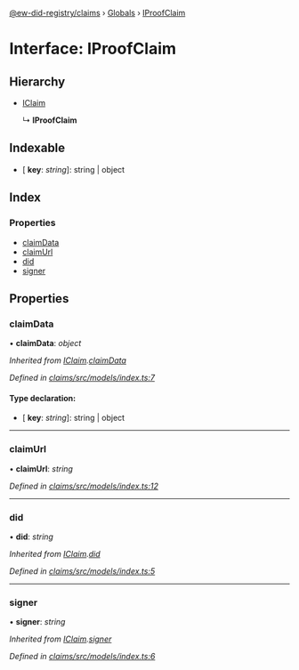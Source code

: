 [@ew-did-registry/claims](../README.md) › [Globals](../globals.md) › [IProofClaim](iproofclaim.md)

# Interface: IProofClaim

## Hierarchy

* [IClaim](iclaim.md)

  ↳ **IProofClaim**

## Indexable

* \[ **key**: *string*\]: string | object

## Index

### Properties

* [claimData](iproofclaim.md#claimdata)
* [claimUrl](iproofclaim.md#claimurl)
* [did](iproofclaim.md#did)
* [signer](iproofclaim.md#signer)

## Properties

###  claimData

• **claimData**: *object*

*Inherited from [IClaim](iclaim.md).[claimData](iclaim.md#claimdata)*

*Defined in [claims/src/models/index.ts:7](https://github.com/energywebfoundation/ew-did-registry/blob/44f0f6f/packages/claims/src/models/index.ts#L7)*

#### Type declaration:

* \[ **key**: *string*\]: string | object

___

###  claimUrl

• **claimUrl**: *string*

*Defined in [claims/src/models/index.ts:12](https://github.com/energywebfoundation/ew-did-registry/blob/44f0f6f/packages/claims/src/models/index.ts#L12)*

___

###  did

• **did**: *string*

*Inherited from [IClaim](iclaim.md).[did](iclaim.md#did)*

*Defined in [claims/src/models/index.ts:5](https://github.com/energywebfoundation/ew-did-registry/blob/44f0f6f/packages/claims/src/models/index.ts#L5)*

___

###  signer

• **signer**: *string*

*Inherited from [IClaim](iclaim.md).[signer](iclaim.md#signer)*

*Defined in [claims/src/models/index.ts:6](https://github.com/energywebfoundation/ew-did-registry/blob/44f0f6f/packages/claims/src/models/index.ts#L6)*
